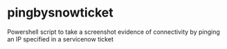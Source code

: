 # pingbysnowticket
Powershell script to take a screenshot evidence of connectivity by pinging an IP specified in a servicenow ticket
